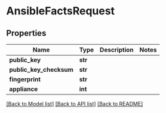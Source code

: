 # AnsibleFactsRequest


## Properties
Name | Type | Description | Notes
------------ | ------------- | ------------- | -------------
**public_key** | **str** |  | 
**public_key_checksum** | **str** |  | 
**fingerprint** | **str** |  | 
**appliance** | **int** |  | 

[[Back to Model list]](../README.md#documentation-for-models) [[Back to API list]](../README.md#documentation-for-api-endpoints) [[Back to README]](../README.md)


